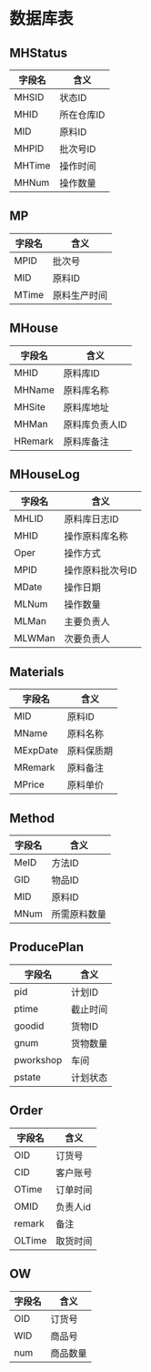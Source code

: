# 数据库表
## MHStatus 
| 字段名 | 含义 |
| ---- | ---- |
| MHSID | 状态ID |
| MHID | 所在仓库ID |
| MID | 原料ID |
| MHPID | 批次号ID |
| MHTime | 操作时间 |
| MHNum | 操作数量 |

## MP
| 字段名 | 含义 |
| ---- | ---- |
| MPID | 批次号 |
| MID | 原料ID |
| MTime | 原料生产时间 |

## MHouse
| 字段名 | 含义 |
| ---- | ---- |
| MHID | 原料库ID |
| MHName | 原料库名称 |
| MHSite | 原料库地址 |
| MHMan | 原料库负责人ID |
| HRemark | 原料库备注 |

## MHouseLog
| 字段名 | 含义 |
| ---- | ---- |
| MHLID | 原料库日志ID |
| MHID | 操作原料库名称 |
| Oper | 操作方式 |
| MPID | 操作原料批次号ID |
| MDate | 操作日期 |
| MLNum | 操作数量 |
| MLMan | 主要负责人 |
| MLWMan | 次要负责人 |

## Materials
| 字段名 | 含义 |
| ---- | ---- |
| MID | 原料ID |
| MName | 原料名称 |
| MExpDate | 原料保质期 |
| MRemark | 原料备注 |
| MPrice | 原料单价 |

## Method
| 字段名 | 含义 |
| ---- | ---- |
| MeID | 方法ID |
| GID | 物品ID |
| MID | 原料ID |
| MNum | 所需原料数量 |

## ProducePlan 
| 字段名 | 含义 |
| ---- | ---- |
| pid | 计划ID |
| ptime | 截止时间 |
| goodid | 货物ID |
| gnum | 货物数量 |
| pworkshop | 车间 |
| pstate | 计划状态 |

## Order 
| 字段名 | 含义 |
| ---- | ---- |
| OID | 订货号 |
| CID | 客户账号 |
| OTime | 订单时间 |
| OMID | 负责人id |
| remark | 备注 |
| OLTime | 取货时间 |

## OW 
| 字段名 | 含义 |
| ---- | ---- |
| OID | 订货号 |
| WID | 商品号 |
| num | 商品数量 |
